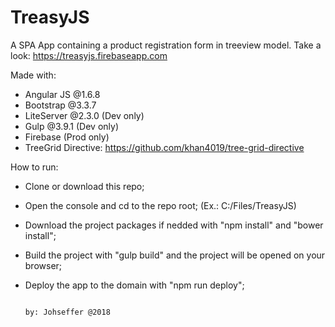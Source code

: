 # TreasyJS

A SPA App containing a product registration form in treeview model.
Take a look: https://treasyjs.firebaseapp.com

Made with:

* Angular JS @1.6.8
* Bootstrap @3.3.7
* LiteServer @2.3.0 (Dev only)
* Gulp @3.9.1 (Dev only)
* Firebase (Prod only)
* TreeGrid Directive: https://github.com/khan4019/tree-grid-directive

How to run:

- Clone or download this repo;
- Open the console and cd to the repo root; (Ex.: C:/Files/TreasyJS)
- Download the project packages if nedded with "npm install" and "bower install";
- Build the project with "gulp build" and the project will be opened on your browser;
- Deploy the app to the domain with "npm run deploy";


                                                                              by: Johseffer @2018

